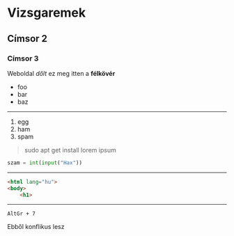 # Vizsgaremek
## Címsor 2
### Címsor 3

Weboldal *dőlt* ez meg itten a **félkövér**

- foo
- bar
- baz

---

1. egg
1. ham
1. spam

> sudo apt get install lorem ipsum

```python
szam = int(input("Hax"))
```

---

```html
<html lang="hu">
<body>
    <h1>
```

---

```
AltGr + 7
```

Ebből konflikus lesz
